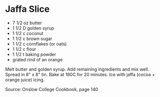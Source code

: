 # Jaffa Slice

* 7 1/2 oz butter
* 1 1/2 D golden syrup
* 1 1/2 c coconut
* 1 1/2 c brown sugar
* 1 1/2 c cornflakes (or oats)
* 1 1/2 c flour
* 1 1/2 t baking powder
* grated rind of an orange

Melt butter and golden syrup.  Add remaining ingredients and mix well.  Spread in 8" x 8" tin.  Bake at 180C for 20 minutes.  Ice with jaffa (cocoa + orange juice) icing.

Source: Onslow College Cookbook, page 140

